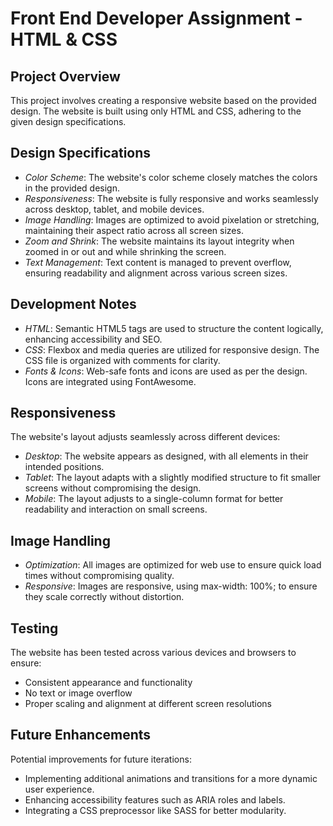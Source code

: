 
# Front End Developer Assignment - HTML & CSS

## Project Overview

This project involves creating a responsive website based on the provided design. The website is built using only HTML and CSS, adhering to the given design specifications.

## Design Specifications

- *Color Scheme*: The website's color scheme closely matches the colors in the provided design.
- *Responsiveness*: The website is fully responsive and works seamlessly across desktop, tablet, and mobile devices.
- *Image Handling*: Images are optimized to avoid pixelation or stretching, maintaining their aspect ratio across all screen sizes.
- *Zoom and Shrink*: The website maintains its layout integrity when zoomed in or out and while shrinking the screen.
- *Text Management*: Text content is managed to prevent overflow, ensuring readability and alignment across various screen sizes.


## Development Notes

- *HTML*: Semantic HTML5 tags are used to structure the content logically, enhancing accessibility and SEO.
- *CSS*: Flexbox and media queries are utilized for responsive design. The CSS file is organized with comments for clarity.
- *Fonts & Icons*: Web-safe fonts and icons are used as per the design. Icons are integrated using FontAwesome.

## Responsiveness

The website's layout adjusts seamlessly across different devices:
- *Desktop*: The website appears as designed, with all elements in their intended positions.
- *Tablet*: The layout adapts with a slightly modified structure to fit smaller screens without compromising the design.
- *Mobile*: The layout adjusts to a single-column format for better readability and interaction on small screens.

## Image Handling

- *Optimization*: All images are optimized for web use to ensure quick load times without compromising quality.
- *Responsive*: Images are responsive, using max-width: 100%; to ensure they scale correctly without distortion.

## Testing

The website has been tested across various devices and browsers to ensure:
- Consistent appearance and functionality
- No text or image overflow
- Proper scaling and alignment at different screen resolutions

## Future Enhancements

Potential improvements for future iterations:
- Implementing additional animations and transitions for a more dynamic user experience.
- Enhancing accessibility features such as ARIA roles and labels.
- Integrating a CSS preprocessor like SASS for better modularity.



